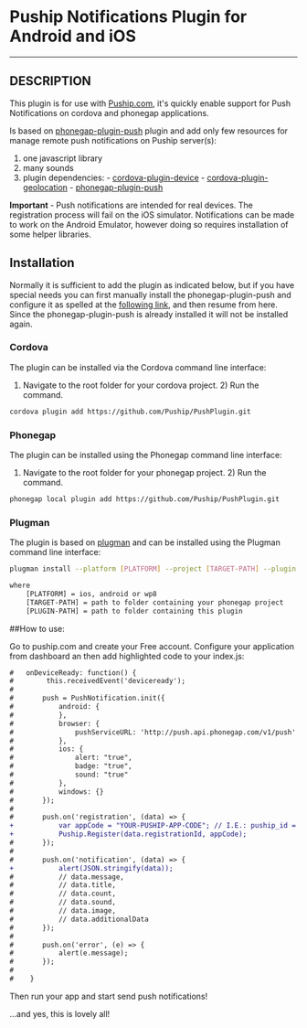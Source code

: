 # Puship Notifications Plugin for Android and iOS

---

## DESCRIPTION

This plugin is for use with [Puship.com](https://www.puship.com), it's quickly enable support for Push Notifications on cordova and phonegap applications.

Is based on [phonegap-plugin-push](https://github.com/phonegap/phonegap-plugin-push) plugin and add only few resources for manage remote push notifications on Puship server(s):
1) one javascript library
2) many sounds
3) plugin dependencies: - [cordova-plugin-device](https://github.com/apache/cordova-plugin-device)
						- [cordova-plugin-geolocation](https://github.com/apache/cordova-plugin-geolocation)
						- [phonegap-plugin-push](https://github.com/phonegap/phonegap-plugin-push)



**Important** - Push notifications are intended for real devices. The registration process will fail on the iOS simulator. Notifications can be made to work on the Android Emulator, however doing so requires installation of some helper libraries.


## Installation

Normally it is sufficient to add the plugin as indicated below, but if you have special needs you can first manually install the phonegap-plugin-push and configure it as spelled at the [following link](https://github.com/phonegap/phonegap-plugin-push/blob/master/README.md), and then resume from here. Since the phonegap-plugin-push is already installed it will not be installed again.


### Cordova

The plugin can be installed via the Cordova command line interface:

1) Navigate to the root folder for your cordova project. 2) Run the command.

```sh
cordova plugin add https://github.com/Puship/PushPlugin.git
```

### Phonegap

The plugin can be installed using the Phonegap command line interface:

1) Navigate to the root folder for your phonegap project. 2) Run the command.

```sh
phonegap local plugin add https://github.com/Puship/PushPlugin.git
```

### Plugman

The plugin is based on [plugman](https://github.com/apache/cordova-plugman) and can be installed using the Plugman command line interface:

```sh
plugman install --platform [PLATFORM] --project [TARGET-PATH] --plugin [PLUGIN-PATH]

where
	[PLATFORM] = ios, android or wp8
	[TARGET-PATH] = path to folder containing your phonegap project
	[PLUGIN-PATH] = path to folder containing this plugin
```

##How to use:

Go to puship.com and create your Free account. Configure your application from dashboard an then add highlighted code to your index.js:


```diff
#	onDeviceReady: function() {
#        this.receivedEvent('deviceready');
#		
#		push = PushNotification.init({
#			android: {
#			},
#			browser: {
#				pushServiceURL: 'http://push.api.phonegap.com/v1/push'
#			},
#			ios: {
#				alert: "true",
#				badge: "true",
#				sound: "true"
#			},
#			windows: {}
#		});
#		
#		push.on('registration', (data) => {
+			var appCode = "YOUR-PUSHIP-APP-CODE"; // I.E.: puship_id = "h1mCVGaP9dtGnwG"
+			Puship.Register(data.registrationId, appCode);
#		});
#
#		push.on('notification', (data) => {
+			alert(JSON.stringify(data));
#			// data.message,
#			// data.title,
#			// data.count,
#			// data.sound,
#			// data.image,
#			// data.additionalData
#		});
#
#		push.on('error', (e) => {
#			alert(e.message);
#		});
#		
#    }
```

Then run your app and start send push notifications!

...and yes, this is lovely all!
